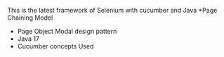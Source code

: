 This is the latest framework of Selenium with cucumber and Java
*Page Chaining Model
* Page Object Modal design pattern
* Java 17
* Cucumber concepts Used
